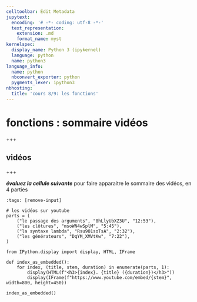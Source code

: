 ```yaml
---
celltoolbar: Edit Metadata
jupytext:
  encoding: '# -*- coding: utf-8 -*-'
  text_representation:
    extension: .md
    format_name: myst
kernelspec:
  display_name: Python 3 (ipykernel)
  language: python
  name: python3
language_info:
  name: python
  nbconvert_exporter: python
  pygments_lexer: ipython3
nbhosting:
  title: 'cours 8/9: les fonctions'
---
```


# fonctions : sommaire vidéos

+++

## vidéos

+++

***évaluez la cellule suivante*** pour faire apparaitre le sommaire des vidéos, en 4 parties

```{code-cell} ipython3
:tags: [remove-input]

# les vidéos sur youtube
parts = (
    ("le passage des arguments", "8hLlyUbXZ3U", "12:53"),
    ("les clôtures", "msoWN4wSplM", "5:45"),
    ("la syntaxe lambda", "Rsu9O1soTsA", "2:32"),
    ("les générateurs", "DqYM_XMVtKw", "7:22"),
)

from IPython.display import display, HTML, IFrame

def index_as_embedded():
    for index, (title, stem, duration) in enumerate(parts, 1):
        display(HTML(f"<h3>{index}. {title} ({duration})</h3>"))
        display(IFrame(f"https://www.youtube.com/embed/{stem}", width=800, height=450))

index_as_embedded()
```

